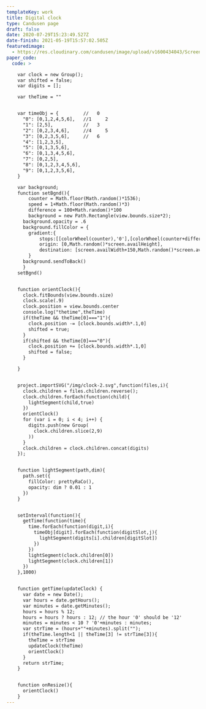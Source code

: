 ```yaml
---
templateKey: work
title: Digital clock
type: Candusen page
draft: false
date: 2020-07-29T15:23:49.527Z
date-finish: 2021-05-19T15:57:02.505Z
featuredimage:
  - https://res.cloudinary.com/candusen/image/upload/v1600434043/Screen_Shot_2020-09-18_at_9.00.20_AM_rka7gc.png
paper_code:
  code: >

    var clock = new Group();
    var shifted = false;
    var digits = [];

    var theTime = ""


    var timeObj = {         //   0
      "0": [0,1,2,4,5,6],   //1     2
      "1": [2,5],           //   3
      "2": [0,2,3,4,6],     //4     5
      "3": [0,2,3,5,6],     //   6
      "4": [1,2,3,5],
      "5": [0,1,3,5,6],
      "6": [0,1,3,4,5,6],
      "7": [0,2,5],
      "8": [0,1,2,3,4,5,6],
      "9": [0,1,2,3,5,6],
    }

    var background;
    function setBgnd(){
    	counter = Math.floor(Math.random()*1536);
    	speed = 1+Math.floor(Math.random()*3)
    	difference = 100+Math.random()*100
    	background = new Path.Rectangle(view.bounds.size*2);
      background.opacity = .6
      background.fillColor = {
        gradient:{
        	stops:[[colorWheel(counter),'0'],[colorWheel(counter+difference),'.5'],[colorWheel(counter+difference),'1']]},
        	origin: [0,Math.random()*screen.availHeight],
        	destination: [screen.availWidth+150,Math.random()*screen.availHeight]
        }
      background.sendToBack()
      }
    setBgnd()


    function orientClock(){
      clock.fitBounds(view.bounds.size)
      clock.scale(.9)
      clock.position = view.bounds.center
      console.log("thetime",theTime)
      if(theTime && theTime[0]==="1"){
        clock.position -= [clock.bounds.width*.1,0]
        shifted = true;
      }
      if(shifted && theTime[0]==="0"){
        clock.position += [clock.bounds.width*.1,0]
        shifted = false;
      }

    }


    project.importSVG("/img/clock-2.svg",function(files,i){
      clock.children = files.children.reverse();
      clock.children.forEach(function(child){
        lightSegment(child,true)
      })
      orientClock()
      for (var i = 0; i < 4; i++) {
        digits.push(new Group(
          clock.children.slice(2,9)
        ))
      }
      clock.children = clock.children.concat(digits)
    });


    function lightSegment(path,dim){
      path.set({
        fillColor: prettyRaCo(),
        opacity: dim ? 0.01 : 1
      })
    }


    setInterval(function(){
      getTime(function(time){
        time.forEach(function(digit,i){
          timeObj[digit].forEach(function(digitSlot,j){
            lightSegment(digits[i].children[digitSlot])
          })
        })
        lightSegment(clock.children[0])
        lightSegment(clock.children[1])
      })
    },1000)


    function getTime(updateClock) {
      var date = new Date();
      var hours = date.getHours();
      var minutes = date.getMinutes();
      hours = hours % 12;
      hours = hours ? hours : 12; // the hour '0' should be '12'
      minutes = minutes < 10 ? '0'+minutes : minutes;
      var strTime = (hours+""+minutes).split("");
      if(theTime.length<1 || theTime[3] != strTime[3]){
        theTime = strTime
        updateClock(theTime)
        orientClock()
      }
      return strTime;
    }


    function onResize(){
      orientClock()
    }
---
```

